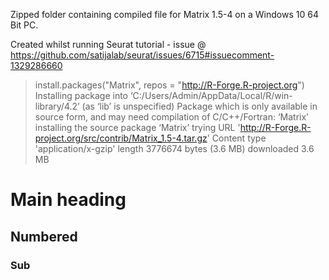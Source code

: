 <img src="testing_css.svg" width="0" height="0">

Zipped folder containing compiled file for Matrix 1.5-4 on a Windows 10 64 Bit PC.

Created whilst running Seurat tutorial - issue @ https://github.com/satijalab/seurat/issues/6715#issuecomment-1329286660 



> install.packages("Matrix", repos = "http://R-Forge.R-project.org")
Installing package into ‘C:/Users/Admin/AppData/Local/R/win-library/4.2’
(as ‘lib’ is unspecified)
Package which is only available in source form, and may need
  compilation of C/C++/Fortran: ‘Matrix’
installing the source package ‘Matrix’
trying URL 'http://R-Forge.R-project.org/src/contrib/Matrix_1.5-4.tar.gz'
Content type 'application/x-gzip' length 3776674 bytes (3.6 MB)
downloaded 3.6 MB

# Main heading
## Numbered
### Sub

